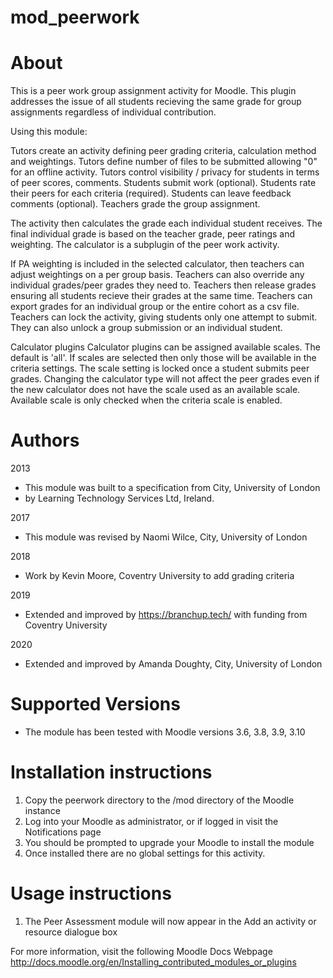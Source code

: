 # mod_peerwork

About
=====

This is a peer work group assignment activity for Moodle.
This plugin addresses the issue of all students recieving the same grade for group assignments regardless of individual contribution.

Using this module:

Tutors create an activity defining peer grading criteria, calculation method and weightings.
Tutors define number of files to be submitted allowing "0" for an offline activity.
Tutors control visibility / privacy for students in terms of peer scores, comments.
Students submit work (optional).
Students rate their peers for each criteria (required).
Students can leave feedback comments (optional). 
Teachers grade the group assignment.

The activity then calculates the grade each individual student receives.
The final individual grade is based on the teacher grade, peer ratings and weighting. The calculator is a subplugin of the peer work activity.

If PA weighting is included in the selected calculator, then teachers can adjust weightings on a per group basis. Teachers can also override any individual grades/peer grades they need to.
Teachers then release grades ensuring all students recieve their grades at the same time.
Teachers can export grades for an individual group or the entire cohort as a csv file.
Teachers can lock the activity, giving students only one attempt to submit. They can also unlock a group submission or an individual student.

Calculator plugins
Calculator plugins can be assigned available scales. The default is 'all'. If scales are selected then only those will be available in the criteria settings. The scale setting is locked once a student submits peer grades. Changing the calculator type will not affect the peer grades even if the new calculator does not have the scale used as an available scale. Available scale is only checked when the criteria scale is enabled.


Authors
=======

2013
 - This module was built to a specification from City, University of London 
 - by Learning Technology Services Ltd, Ireland.

2017
 - This module was revised by Naomi Wilce, City, University of London
 
2018
 - Work by Kevin Moore, Coventry University to add grading criteria

2019
 - Extended and improved by https://branchup.tech/ with funding from Coventry University

 2020
 - Extended and improved by Amanda Doughty, City, University of London

Supported Versions
==================

 - The module has been tested with Moodle versions 3.6, 3.8, 3.9, 3.10


Installation instructions
=========================

1. Copy the peerwork directory to the /mod directory of the Moodle instance
2. Log into your Moodle as administrator, or if logged in visit the Notifications 
   page
3. You should be prompted to upgrade your Moodle to install the module
4. Once installed there are no global settings for this activity.

Usage instructions
==================

1. The Peer Assessment module will now appear in the Add an activity or resource dialogue box

For more information, visit the following Moodle Docs Webpage
http://docs.moodle.org/en/Installing_contributed_modules_or_plugins
